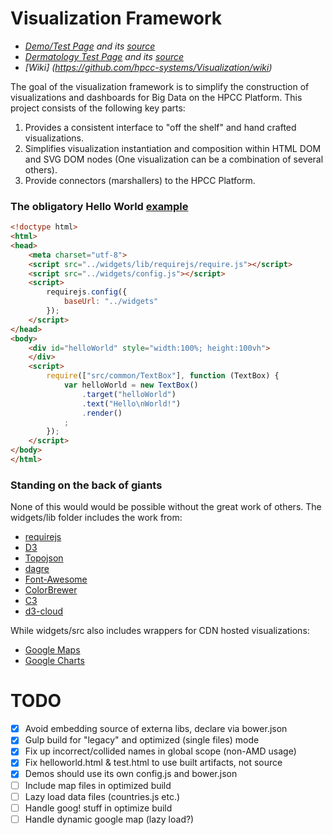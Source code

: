 # Visualization Framework 
* _[Demo/Test Page](http://rawgit.com/hpcc-systems/Visualization/master/demos/test.html) and its [source](https://github.com/hpcc-systems/Visualization/blob/master/demos/test.html)_
* _[Dermatology Test Page](http://rawgit.com/hpcc-systems/Visualization/master/demos/dermatology.html) and its [source](https://github.com/hpcc-systems/Visualization/blob/master/demos/dermatology.html)_
* _[Wiki] (https://github.com/hpcc-systems/Visualization/wiki)_

The goal of the visualization framework is to simplify the construction of visualizations and dashboards for Big Data on the HPCC Platform.  This project consists of the following key parts:

1. Provides a consistent interface to "off the shelf" and hand crafted visualizations.
2. Simplifies visualization instantiation and composition within HTML DOM and SVG DOM nodes (One visualization can be a combination of several others).
3. Provide connectors (marshallers) to the HPCC Platform.

### The obligatory Hello World [example](http://rawgit.com/hpcc-systems/Visualization/master/demos/HelloWorld.html)
```html
﻿<!doctype html>
<html>
<head>
    <meta charset="utf-8">
    <script src="../widgets/lib/requirejs/require.js"></script>
    <script src="../widgets/config.js"></script>
    <script>
        requirejs.config({
            baseUrl: "../widgets"
        });
    </script>
</head>
<body>
    <div id="helloWorld" style="width:100%; height:100vh">
    </div>
    <script>
        require(["src/common/TextBox"], function (TextBox) {
            var helloWorld = new TextBox()
                .target("helloWorld")
                .text("Hello\nWorld!")
                .render()
            ;
        });
    </script>
</body>
</html>
```

### Standing on the back of giants 
None of this would would be possible without the great work of others.  The widgets/lib folder includes the work from:
* [requirejs](http://requirejs.org/)
* [D3](http://d3js.org/)
* [Topojson](https://github.com/mbostock/topojson)
* [dagre](https://github.com/cpettitt/dagre)
* [Font-Awesome](http://fortawesome.github.io/Font-Awesome/) 
* [ColorBrewer](http://colorbrewer2.org/)
* [C3](http://c3js.org/)
* [d3-cloud](https://github.com/jasondavies/d3-cloud)

While widgets/src also includes wrappers for CDN hosted visualizations:
* [Google Maps](https://developers.google.com/maps/)
* [Google Charts](https://developers.google.com/chart/)


# TODO

- [x] Avoid embedding source of externa libs, declare via bower.json
- [x] Gulp build for "legacy" and optimized (single files) mode
- [x] Fix up incorrect/collided names in global scope (non-AMD usage)
- [x] Fix helloworld.html & test.html to use built artifacts, not source
- [x] Demos should use its own config.js and bower.json
- [ ] Include map files in optimized build
- [ ] Lazy load data files (countries.js etc.)
- [ ] Handle goog! stuff in optimize build
- [ ] Handle dynamic google map (lazy load?)
